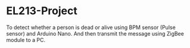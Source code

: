 # EL213-Project
To detect whether a person is dead or alive using BPM sensor (Pulse sensor) and Arduino Nano. And then transmit the message using ZigBee module to a PC.
